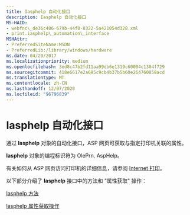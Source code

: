 ```yaml
---
title: Iasphelp 自动化接口
description: Iasphelp 自动化接口
MS-HAID:
- webfnc\_de36c486-679b-44f0-8322-5a421054d328.xml
- print.iasphelp\_automation\_interface
MSHAttr:
- PreferredSiteName:MSDN
- PreferredLib:/library/windows/hardware
ms.date: 04/20/2017
ms.localizationpriority: medium
ms.openlocfilehash: 3ed8c47b2fd11aa99db6e1319c60004c1304f729
ms.sourcegitcommit: 418e6617e2a695c9cb4b37b5b60e264760858acd
ms.translationtype: MT
ms.contentlocale: zh-CN
ms.lasthandoff: 12/07/2020
ms.locfileid: "96796839"
---
```

# <a name="iasphelp-automation-interface"></a>Iasphelp 自动化接口

通过 **Iasphelp** 对象的自动化接口，ASP 网页可获取与指定打印机关联的属性。

**Iasphelp** 对象的编程标识符为 OlePrn. AspHelp。

有关如何从 ASP 网页访问打印机的详细信息，请参阅 [Internet 打印](./internet-printing.md)。

以下部分介绍了 **Iasphelp** 接口中的方法和 "属性获取" 操作：

[Iasphelp 方法](iasphelp-methods.md)

[Iasphelp 属性获取操作](iasphelp-property-get-operations.md)
